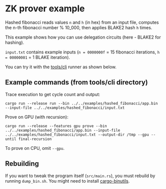 # ZK prover example

Hashed fibonacci reads values `n`  and `h` (in hex) from an input file, computes the n-th fibonacci number % 10_000, then applies BLAKE2 hash `h` times.

This example shows how you can use delegation circuits (here - BLAKE2 for hashing).

`input.txt` contains example inputs (`n = 0000000f` = 15 fibonacci iterations, `h = 00000001` = 1 BLAKE iteration).

You can try it with the [tools/cli](../../tools/cli) runner as shown below.

## Example commands (from tools/cli directory)

Trace execution to get cycle count and output:
```
cargo run --release run --bin ../../examples/hashed_fibonacci/app.bin --input-file ../../examples/hashed_fibonacci/input.txt
```

Prove on GPU (with recursion):
```
cargo run --release --features gpu prove --bin ../../examples/hashed_fibonacci/app.bin --input-file ../../examples/hashed_fibonacci/input.txt --output-dir /tmp --gpu --until final-recursion
```
To prove on CPU, omit `--gpu`.

## Rebuilding

If you want to tweak the program itself (`src/main.rs`), you must rebuild by running `dump_bin.sh`. You might need to install [cargo-binutils](https://crates.io/crates/cargo-binutils/).
